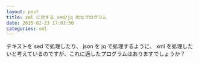 ```yaml
---
layout: post
title: xml に対する sed/jq 的なプログラム
date: 2015-02-23 17:03:50
categories: xml
---
```

<p>テキストを sed で処理したり、 json を jq で処理するように、 xml を処理したいと考えているのですが、これに適したプログラムはありますでしょうか？</p>
